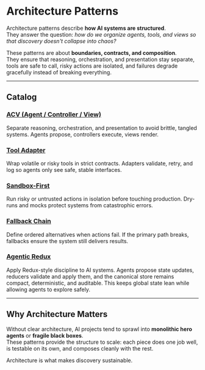 # Architecture Patterns

Architecture patterns describe **how AI systems are structured**.  
They answer the question: *how do we organize agents, tools, and views so that discovery doesn't collapse into chaos?*  

These patterns are about **boundaries, contracts, and composition**.  
They ensure that reasoning, orchestration, and presentation stay separate, tools are safe to call, risky actions are isolated, and failures degrade gracefully instead of breaking everything.

---

## Catalog

### [ACV (Agent / Controller / View)](../patterns/architecture/acv/)  
Separate reasoning, orchestration, and presentation to avoid brittle, tangled systems. Agents propose, controllers execute, views render.  

### [Tool Adapter](../patterns/architecture/tool-adapter/)  
Wrap volatile or risky tools in strict contracts. Adapters validate, retry, and log so agents only see safe, stable interfaces.  

### [Sandbox-First](../patterns/architecture/sandbox-first/)  
Run risky or untrusted actions in isolation before touching production. Dry-runs and mocks protect systems from catastrophic errors.  

### [Fallback Chain](../patterns/architecture/fallback-chain/)  
Define ordered alternatives when actions fail. If the primary path breaks, fallbacks ensure the system still delivers results.  

### [Agentic Redux](../patterns/architecture/agentic-redux/)  
Apply Redux-style discipline to AI systems. Agents propose state updates, reducers validate and apply them, and the canonical store remains compact, deterministic, and auditable. This keeps global state lean while allowing agents to explore safely.  

---

## Why Architecture Matters

Without clear architecture, AI projects tend to sprawl into **monolithic hero agents** or **fragile black boxes**.  
These patterns provide the structure to scale: each piece does one job well, is testable on its own, and composes cleanly with the rest.  

Architecture is what makes discovery sustainable.  
